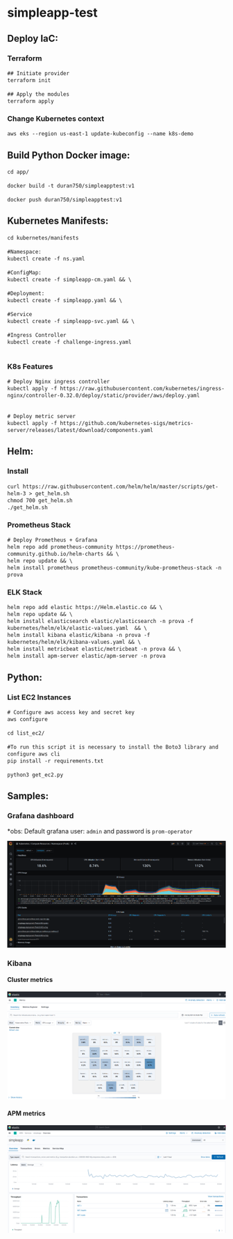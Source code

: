 # simpleapp-test


## Deploy IaC:

### Terraform 

```
## Initiate provider
terraform init

## Apply the modules
terraform apply

```

### Change Kubernetes context

```
aws eks --region us-east-1 update-kubeconfig --name k8s-demo
```

## Build Python Docker image:

```
cd app/

docker build -t duran750/simpleapptest:v1

docker push duran750/simpleapptest:v1
```

## Kubernetes Manifests:

```
cd kubernetes/manifests

#Namespace: 
kubectl create -f ns.yaml

#ConfigMap:
kubectl create -f simpleapp-cm.yaml && \ 

#Deployment: 
kubectl create -f simpleapp.yaml && \ 

#Service
kubectl create -f simpleapp-svc.yaml && \ 

#Ingress Controller
kubectl create -f challenge-ingress.yaml 
          

```

### K8s Features

```
# Deploy Nginx ingress controller
kubectl apply -f https://raw.githubusercontent.com/kubernetes/ingress-nginx/controller-0.32.0/deploy/static/provider/aws/deploy.yaml


# Deploy metric server
kubectl apply -f https://github.com/kubernetes-sigs/metrics-server/releases/latest/download/components.yaml
```

## Helm:

### Install

```
curl https://raw.githubusercontent.com/helm/helm/master/scripts/get-helm-3 > get_helm.sh
chmod 700 get_helm.sh
./get_helm.sh
```

### Prometheus Stack

```
# Deploy Prometheus + Grafana
helm repo add prometheus-community https://prometheus-community.github.io/helm-charts && \
helm repo update && \
helm install prometheus prometheus-community/kube-prometheus-stack -n prova
```

### ELK Stack

```
helm repo add elastic https://Helm.elastic.co && \
helm repo update && \
helm install elasticsearch elastic/elasticsearch -n prova -f kubernetes/helm/elk/elastic-values.yaml  && \
helm install kibana elastic/kibana -n prova -f kubernetes/helm/elk/kibana-values.yaml && \
helm install metricbeat elastic/metricbeat -n prova && \
helm install apm-server elastic/apm-server -n prova
```

## Python:

### List EC2 Instances

```
# Configure aws access key and secret key
aws configure

cd list_ec2/

#To run this script it is necessary to install the Boto3 library and configure aws cli
pip install -r requirements.txt

python3 get_ec2.py

```


## Samples:

### Grafana dashboard

*obs: Default grafana user: `admin` and password is `prom-operator`

![Grafana dashboard](assets/grafana_namespace_pods.png)


### Kibana

#### Cluster metrics
![Kibana metric dashboard](assets/kibana_metrics_pods.png)

#### APM metrics
![Kibana metric dashboard](assets/kibana_apm_flask.png)
